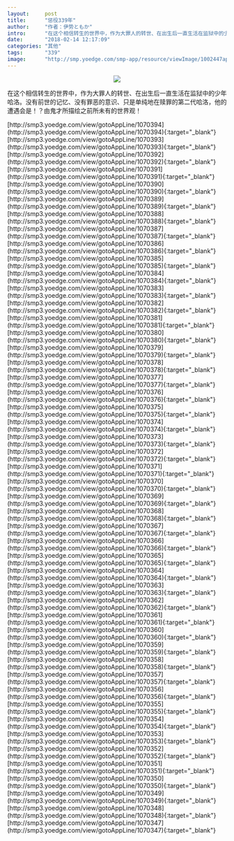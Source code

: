 ```yaml
---
layout:     post
title:      "惩役339年"
author:     "作者：伊势ともか"
intro:      "在这个相信转生的世界中，作为大罪人的转世、在出生后一直生活在监狱中的少年哈洛。没有前世的记忆、没有罪恶的意识、只是单纯地在赎罪的第二代哈洛，他的遭遇会是！？由鬼才所描绘之前所未有的世界观！"
date:       "2018-02-14 12:17:09"
categories: "其他"
tags:       "339"
image:      "http://smp.yoedge.com/smp-app/resource/viewImage/1002447appline.png"
---
```

<div style="text-align: center">
<p><img src="http://smp.yoedge.com/smp-app/resource/viewImage/1002447appline.png"/></p>
</div>
<p class="post-meta">
<span>在这个相信转生的世界中，作为大罪人的转世、在出生后一直生活在监狱中的少年哈洛。没有前世的记忆、没有罪恶的意识、只是单纯地在赎罪的第二代哈洛，他的遭遇会是！？由鬼才所描绘之前所未有的世界观！</span>
</p>
[http://smp3.yoedge.com/view/gotoAppLine/1070394](http://smp3.yoedge.com/view/gotoAppLine/1070394){:target="_blank"}
[http://smp3.yoedge.com/view/gotoAppLine/1070393](http://smp3.yoedge.com/view/gotoAppLine/1070393){:target="_blank"}
[http://smp3.yoedge.com/view/gotoAppLine/1070392](http://smp3.yoedge.com/view/gotoAppLine/1070392){:target="_blank"}
[http://smp3.yoedge.com/view/gotoAppLine/1070391](http://smp3.yoedge.com/view/gotoAppLine/1070391){:target="_blank"}
[http://smp3.yoedge.com/view/gotoAppLine/1070390](http://smp3.yoedge.com/view/gotoAppLine/1070390){:target="_blank"}
[http://smp3.yoedge.com/view/gotoAppLine/1070389](http://smp3.yoedge.com/view/gotoAppLine/1070389){:target="_blank"}
[http://smp3.yoedge.com/view/gotoAppLine/1070388](http://smp3.yoedge.com/view/gotoAppLine/1070388){:target="_blank"}
[http://smp3.yoedge.com/view/gotoAppLine/1070387](http://smp3.yoedge.com/view/gotoAppLine/1070387){:target="_blank"}
[http://smp3.yoedge.com/view/gotoAppLine/1070386](http://smp3.yoedge.com/view/gotoAppLine/1070386){:target="_blank"}
[http://smp3.yoedge.com/view/gotoAppLine/1070385](http://smp3.yoedge.com/view/gotoAppLine/1070385){:target="_blank"}
[http://smp3.yoedge.com/view/gotoAppLine/1070384](http://smp3.yoedge.com/view/gotoAppLine/1070384){:target="_blank"}
[http://smp3.yoedge.com/view/gotoAppLine/1070383](http://smp3.yoedge.com/view/gotoAppLine/1070383){:target="_blank"}
[http://smp3.yoedge.com/view/gotoAppLine/1070382](http://smp3.yoedge.com/view/gotoAppLine/1070382){:target="_blank"}
[http://smp3.yoedge.com/view/gotoAppLine/1070381](http://smp3.yoedge.com/view/gotoAppLine/1070381){:target="_blank"}
[http://smp3.yoedge.com/view/gotoAppLine/1070380](http://smp3.yoedge.com/view/gotoAppLine/1070380){:target="_blank"}
[http://smp3.yoedge.com/view/gotoAppLine/1070379](http://smp3.yoedge.com/view/gotoAppLine/1070379){:target="_blank"}
[http://smp3.yoedge.com/view/gotoAppLine/1070378](http://smp3.yoedge.com/view/gotoAppLine/1070378){:target="_blank"}
[http://smp3.yoedge.com/view/gotoAppLine/1070377](http://smp3.yoedge.com/view/gotoAppLine/1070377){:target="_blank"}
[http://smp3.yoedge.com/view/gotoAppLine/1070376](http://smp3.yoedge.com/view/gotoAppLine/1070376){:target="_blank"}
[http://smp3.yoedge.com/view/gotoAppLine/1070375](http://smp3.yoedge.com/view/gotoAppLine/1070375){:target="_blank"}
[http://smp3.yoedge.com/view/gotoAppLine/1070374](http://smp3.yoedge.com/view/gotoAppLine/1070374){:target="_blank"}
[http://smp3.yoedge.com/view/gotoAppLine/1070373](http://smp3.yoedge.com/view/gotoAppLine/1070373){:target="_blank"}
[http://smp3.yoedge.com/view/gotoAppLine/1070372](http://smp3.yoedge.com/view/gotoAppLine/1070372){:target="_blank"}
[http://smp3.yoedge.com/view/gotoAppLine/1070371](http://smp3.yoedge.com/view/gotoAppLine/1070371){:target="_blank"}
[http://smp3.yoedge.com/view/gotoAppLine/1070370](http://smp3.yoedge.com/view/gotoAppLine/1070370){:target="_blank"}
[http://smp3.yoedge.com/view/gotoAppLine/1070369](http://smp3.yoedge.com/view/gotoAppLine/1070369){:target="_blank"}
[http://smp3.yoedge.com/view/gotoAppLine/1070368](http://smp3.yoedge.com/view/gotoAppLine/1070368){:target="_blank"}
[http://smp3.yoedge.com/view/gotoAppLine/1070367](http://smp3.yoedge.com/view/gotoAppLine/1070367){:target="_blank"}
[http://smp3.yoedge.com/view/gotoAppLine/1070366](http://smp3.yoedge.com/view/gotoAppLine/1070366){:target="_blank"}
[http://smp3.yoedge.com/view/gotoAppLine/1070365](http://smp3.yoedge.com/view/gotoAppLine/1070365){:target="_blank"}
[http://smp3.yoedge.com/view/gotoAppLine/1070364](http://smp3.yoedge.com/view/gotoAppLine/1070364){:target="_blank"}
[http://smp3.yoedge.com/view/gotoAppLine/1070363](http://smp3.yoedge.com/view/gotoAppLine/1070363){:target="_blank"}
[http://smp3.yoedge.com/view/gotoAppLine/1070362](http://smp3.yoedge.com/view/gotoAppLine/1070362){:target="_blank"}
[http://smp3.yoedge.com/view/gotoAppLine/1070361](http://smp3.yoedge.com/view/gotoAppLine/1070361){:target="_blank"}
[http://smp3.yoedge.com/view/gotoAppLine/1070360](http://smp3.yoedge.com/view/gotoAppLine/1070360){:target="_blank"}
[http://smp3.yoedge.com/view/gotoAppLine/1070359](http://smp3.yoedge.com/view/gotoAppLine/1070359){:target="_blank"}
[http://smp3.yoedge.com/view/gotoAppLine/1070358](http://smp3.yoedge.com/view/gotoAppLine/1070358){:target="_blank"}
[http://smp3.yoedge.com/view/gotoAppLine/1070357](http://smp3.yoedge.com/view/gotoAppLine/1070357){:target="_blank"}
[http://smp3.yoedge.com/view/gotoAppLine/1070356](http://smp3.yoedge.com/view/gotoAppLine/1070356){:target="_blank"}
[http://smp3.yoedge.com/view/gotoAppLine/1070355](http://smp3.yoedge.com/view/gotoAppLine/1070355){:target="_blank"}
[http://smp3.yoedge.com/view/gotoAppLine/1070354](http://smp3.yoedge.com/view/gotoAppLine/1070354){:target="_blank"}
[http://smp3.yoedge.com/view/gotoAppLine/1070353](http://smp3.yoedge.com/view/gotoAppLine/1070353){:target="_blank"}
[http://smp3.yoedge.com/view/gotoAppLine/1070352](http://smp3.yoedge.com/view/gotoAppLine/1070352){:target="_blank"}
[http://smp3.yoedge.com/view/gotoAppLine/1070351](http://smp3.yoedge.com/view/gotoAppLine/1070351){:target="_blank"}
[http://smp3.yoedge.com/view/gotoAppLine/1070350](http://smp3.yoedge.com/view/gotoAppLine/1070350){:target="_blank"}
[http://smp3.yoedge.com/view/gotoAppLine/1070349](http://smp3.yoedge.com/view/gotoAppLine/1070349){:target="_blank"}
[http://smp3.yoedge.com/view/gotoAppLine/1070348](http://smp3.yoedge.com/view/gotoAppLine/1070348){:target="_blank"}
[http://smp3.yoedge.com/view/gotoAppLine/1070347](http://smp3.yoedge.com/view/gotoAppLine/1070347){:target="_blank"}


